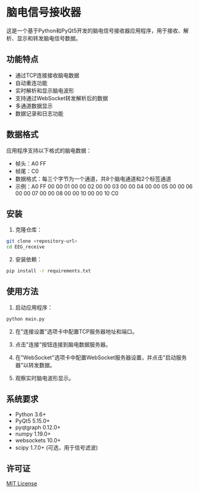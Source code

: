 # 脑电信号接收器

这是一个基于Python和PyQt5开发的脑电信号接收器应用程序，用于接收、解析、显示和转发脑电信号数据。

## 功能特点

- 通过TCP连接接收脑电数据
- 自动重连功能
- 实时解析和显示脑电波形
- 支持通过WebSocket转发解析后的数据
- 多通道数据显示
- 数据记录和日志功能

## 数据格式

应用程序支持以下格式的脑电数据：

- 帧头：A0 FF
- 帧尾：C0
- 数据格式：每三个字节为一个通道，共8个脑电通道和2个标签通道
- 示例：A0 FF 00 00 01 00 00 02 00 00 03 00 00 04 00 00 05 00 00 06 00 00 07 00 00 08 00 00 10 00 00 10 C0

## 安装

1. 克隆仓库：

```bash
git clone <repository-url>
cd EEG_receive
```

2. 安装依赖：

```bash
pip install -r requirements.txt
```

## 使用方法

1. 启动应用程序：

```bash
python main.py
```

2. 在"连接设置"选项卡中配置TCP服务器地址和端口。

3. 点击"连接"按钮连接到脑电数据服务器。

4. 在"WebSocket"选项卡中配置WebSocket服务器设置，并点击"启动服务器"以转发数据。

5. 观察实时脑电波形显示。

## 系统要求

- Python 3.6+
- PyQt5 5.15.0+
- pyqtgraph 0.12.0+
- numpy 1.19.0+
- websockets 10.0+
- scipy 1.7.0+ (可选，用于信号滤波)

## 许可证

[MIT License](LICENSE)
